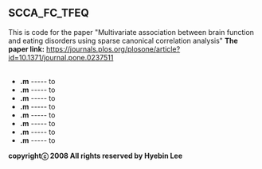 ## SCCA_FC_TFEQ ##
This is code for the paper "Multivariate association between brain function and eating disorders using sparse canonical correlation analysis"
**The paper link:** https://journals.plos.org/plosone/article?id=10.1371/journal.pone.0237511<br /><br />

- **.m**  -----  to<br />
- **.m**         -----  to<br />
- **.m**              -----  to<br />
- **.m**              -----  to<br />
- **.m**            -----  to<br />
- **.m**              -----  to<br />
- **.m**          -----  to<br />
- **.m**             -----  to<br />

**copyrightⓒ 2008 All rights reserved by Hyebin Lee<br /><br />**
